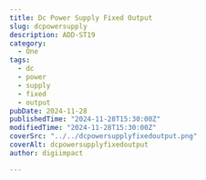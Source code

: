 ```yaml
---
title: Dc Power Supply Fixed Output
slug: dcpowersupply
description: ADD-ST19
category:
  - One
tags:
  - dc
  - power
  - supply
  - fixed
  - output
pubDate: 2024-11-28
publishedTime: "2024-11-28T15:30:00Z"
modifiedTime: "2024-11-28T15:30:00Z"
coverSrc: "../../dcpowersupplyfixedoutput.png"
coverAlt: dcpowersupplyfixedoutput
author: digiimpact

---
```

